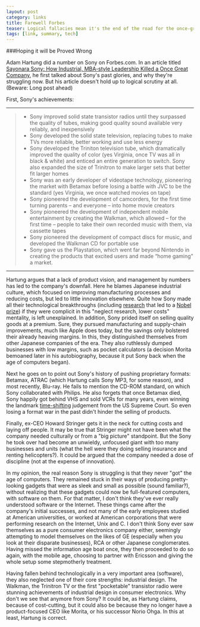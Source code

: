 ```yaml
---
layout: post
category: links
title: Farewell Forbes
teaser: Logical fallacies mean it's the end of the road for the once-great magazine
tags: [link, summary, tech]
---
```


###Hoping it will be Proved Wrong

Adam Hartung did a number on Sony on Forbes.com. In an article titled [Sayonara Sony: How Industrial, MBA-style Leadership Killed a Once Great Company](http://www.forbes.com/sites/adamhartung/2012/04/20/sayonara-sony-how-industrial-mba-style-leadership-killed-once-great-company/), he first talked about Sony's past glories, and why they're struggling now. But his article doesn't hold up to logical scrutiny at all. (Beware: Long post ahead)

First, Sony's achievements: 

----------------------------------------------------------------------------

>* Sony improved solid state transistor radios until they surpassed the quality of tubes, making good quality sound available very reliably, and inexpensively
>* Sony developed the solid state television, replacing tubes to make TVs more reliable, better working and use less energy
>* Sony developed the Triniton television tube, which dramatically improved the quality of color (yes Virginia, once TV was all in black & white) and enticed an entire generation to switch.  Sony also expanded the size of Trinitron to make larger sets that better fit larger homes
>* Sony was an early developer of videotape technology, pioneering the market with Betamax before losing a battle with JVC to be the standard (yes Virginia, we once watched movies on tape)
>* Sony pioneered the development of camcorders, for the first time turning parents – and everyone – into home movie creators
>* Sony pioneered the development of independent mobile entertainment by creating the Walkman, which allowed – for the first time – people to take their own recorded music with them, via cassette tapes
>* Sony pioneered the development of compact discs for music, and developed the Walkman CD for portable use
>* Sony gave us the Playstation, which went far beyond Nintendo in creating the products that excited users and made “home gaming” a market.

----------------------------------------------------------------------------

Hartung argues that a lack of product vision, and management by numbers has led to the company's downfall. Here he blames Japanese industrial culture, which focused on improving manufacturing processes and reducing costs, but led to little innovation elsewhere. Quite how Sony made all their technological breakthroughs (including [research](https://en.wikipedia.org/wiki/Quantum_tunnelling#History) that led to a [Nobel prize](https://en.wikipedia.org/wiki/Leo_Esaki)) if they were complicit in this "neglect research, lower costs" mentality, is left unexplained. In addition, Sony prided itself on selling quality goods at a premium. Sure, they pursued manufacturing and supply-chain improvements, much like Apple does today, but the savings only bolstered their already heaving margins. In this, they distinguished themselves from other Japanese companies of the era. They also ruthlessly dumped businesses with low margins, such as pocket calculators (a decision Morita bemoaned later in his autobiography, because it put Sony back when the age of computers began).

Next he goes on to point out Sony's history of pushing proprietary formats: Betamax, ATRAC (which Hartung calls Sony MP3, for some reason), and most recently, Blu-ray. He fails to mention the CD-ROM standard, on which Sony collaborated with Philips. He also forgets that once Betamax died, Sony happily got behind VHS and sold VCRs for many years, even winning the landmark [time-shifting](https://en.wikipedia.org/wiki/Time_shifting) judgement from the US Supreme Court. So even losing a format war in the past didn't hinder the selling of products.

Finally, ex-CEO Howard Stringer gets it in the neck for cutting costs and laying off people. It may be true that Stringer might not have been what the company needed culturally or from a "big picture" standpoint. But the Sony he took over had become an unwieldy, unfocused giant with too many businesses and units (what the hell were they doing selling insurance and renting helicopters?). It could be argued that the company needed a dose of discipline (not at the expense of innovation).

In my opinion, the real reason Sony is struggling is that they never "got" the age of computers. They remained stuck in their ways of producing pretty-looking gadgets that were as sleek and small as possible (sound familiar?), without realizing that these gadgets could now be full-featured computers, with software on them. For that matter, I don't think they've ever really understood software or the Internet. These things came after the company's initial successes, and not many of the early employees studied at American universities, or worked at American corporations that were performing research on the Internet, Unix and C. I don't think Sony ever saw themselves as a pure consumer electronics company either, seemingly attempting to model themselves on the likes of GE (especially when you look at their disparate businesses), RCA or other Japanese conglomerates. Having missed the information age boat once, they then proceeded to do so again, with the mobile age, choosing to partner with Ericsson and giving the whole setup some stepmotherly treatment. 

Having fallen behind technologically in a very important area (software), they also neglected one of their core strengths: industrial design. The Walkman, the Trinitron TV or the first "pocketable" transistor radio were stunning achievements of industrial design in consumer electronics. Why don't we see that anymore from Sony? It could be, as Hartung claims, because of cost-cutting, but it could also be because they no longer have a product-focused CEO like Morita, or his successor Norio Ohga. In this at least, Hartung is correct. 


